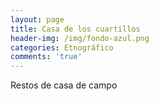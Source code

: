 ```yaml
---
layout: page
title: Casa de los cuartillos
header-img: /img/fondo-azul.png
categories: Etnográfico
comments: 'true'
---
```



Restos de casa de campo

<div class="photos">
</div>
